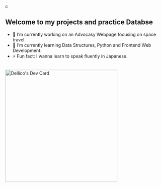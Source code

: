  <!--

-i need to create two web apps
Task manager    
recipe sharing platform 
https://www.simplilearn.com/tutorials/python-tutorial/python-automation-projects  
https://www.datacamp.com/blog/60-python-projects-for-all-levels-expertise    
  
- 💬 Ask me about       
- 📫 How to reach me: -->      c
## Welcome to my projects and practice Databse   
 
- 🔭 I’m currently working on an Advocasy Webpage focusing on space travel. 
- 🌱 I’m currently learning Data Structures, Python and Frontend Web Development. 
- ⚡ Fun fact: I wanna learn to speak fluently in Japanese. 

##
<a href="https://app.daily.dev/dellico"><img src="https://api.daily.dev/devcards/v2/YiXpNIRxKQQMlS74WoqSG.png?type=default&r=yle" width="356" alt="Dellico's Dev Card"/></a>
 
##




